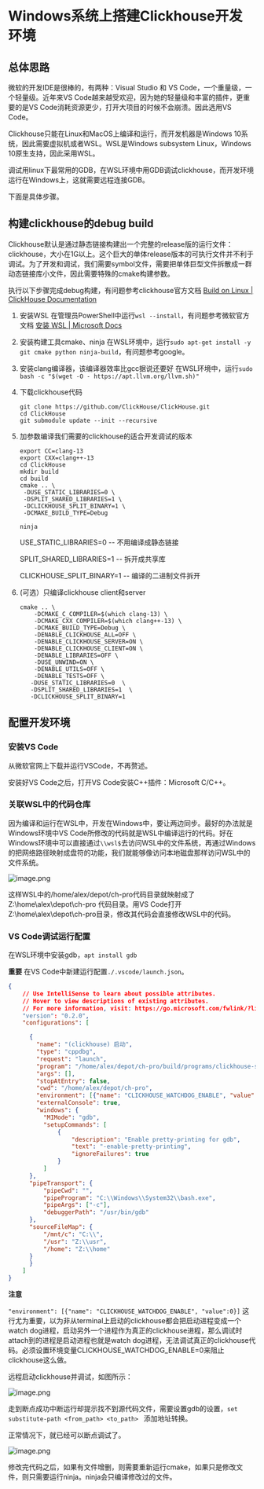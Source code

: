 # Windows系统上搭建Clickhouse开发环境

## 总体思路

微软的开发IDE是很棒的，有两种：Visual Studio 和 VS Code，一个重量级，一个轻量级。近年来VS Code越来越受欢迎，因为她的轻量级和丰富的插件，更重要的是VS Code消耗资源更少，打开大项目的时候不会崩溃。因此选用VS Code。

Clickhouse只能在Linux和MacOS上编译和运行，而开发机器是Windows 10系统，因此需要虚拟机或者WSL。WSL是Windows subsystem Linux，Windows 10原生支持，因此采用WSL。

调试用linux下最常用的GDB，在WSL环境中用GDB调试clickhouse，而开发环境运行在Windows上，这就需要远程连接GDB。

下面是具体步骤。



## 构建clickhouse的debug build

Clickhouse默认是通过静态链接构建出一个完整的release版的运行文件：clickhouse，大小在1G以上。这个巨大的单体release版本的可执行文件并不利于调试。为了开发和调试，我们需要symbol文件，需要把单体巨型文件拆散成一群动态链接库小文件，因此需要特殊的cmake构建参数。

执行以下步骤完成debug构建，有问题参考clickhouse官方文档 [Build on Linux | ClickHouse Documentation ](https://clickhouse.com/docs/en/development/build/#build-clickhouse)

1. 安装WSL
   在管理员PowerShell中运行`wsl --install`，有问题参考微软官方文档 [安装 WSL | Microsoft Docs](https://docs.microsoft.com/zh-cn/windows/wsl/install)

2. 安装构建工具cmake、ninja
   在WSL环境中，运行`sudo apt-get install -y git cmake python ninja-build`，有问题参考google。

3. 安装clang编译器，该编译器效率比gcc据说还要好
   在WSL环境中，运行`sudo bash -c "$(wget -O - https://apt.llvm.org/llvm.sh)"`

4. 下载clickhouse代码

   ```shell
   git clone https://github.com/ClickHouse/ClickHouse.git
   cd ClickHouse
   git submodule update --init --recursive
   ```

   

5. 加参数编译我们需要的clickhouse的适合开发调试的版本

   ```shell
   export CC=clang-13
   export CXX=clang++-13
   cd ClickHouse
   mkdir build
   cd build
   cmake .. \
   	-DUSE_STATIC_LIBRARIES=0 \
   	-DSPLIT_SHARED_LIBRARIES=1 \
   	-DCLICKHOUSE_SPLIT_BINARY=1 \
   	-DCMAKE_BUILD_TYPE=Debug 
   
   ninja
   ```

   USE_STATIC_LIBRARIES=0  -- 不用编译成静态链接

   SPLIT_SHARED_LIBRARIES=1  -- 拆开成共享库

   CLICKHOUSE_SPLIT_BINARY=1  -- 编译的二进制文件拆开

6. (可选）只编译clickhouse client和server

   ```shell
   cmake .. \
       -DCMAKE_C_COMPILER=$(which clang-13) \
       -DCMAKE_CXX_COMPILER=$(which clang++-13) \
       -DCMAKE_BUILD_TYPE=Debug \
       -DENABLE_CLICKHOUSE_ALL=OFF \
       -DENABLE_CLICKHOUSE_SERVER=ON \
       -DENABLE_CLICKHOUSE_CLIENT=ON \
       -DENABLE_LIBRARIES=OFF \
       -DUSE_UNWIND=ON \
       -DENABLE_UTILS=OFF \
       -DENABLE_TESTS=OFF \
      -DUSE_STATIC_LIBRARIES=0  \
      -DSPLIT_SHARED_LIBRARIES=1  \
      -DCLICKHOUSE_SPLIT_BINARY=1 
   
   ```

   

## 配置开发环境

### 安装VS Code

从微软官网上下载并运行VSCode，不再赘述。

安装好VS Code之后，打开VS Code安装C++插件：Microsoft C/C++。



### 关联WSL中的代码仓库

因为编译和运行在WSL中，开发在Windows中，要让两边同步。最好的办法就是Windows环境中VS Code所修改的代码就是WSL中编译运行的代码。好在Windows环境中可以直接通过`\\wsl$`去访问WSL中的文件系统，再通过Windows的把网络路径映射成盘符的功能，我们就能够像访问本地磁盘那样访问WSL中的文件系统。

![image.png](./images/10535366-42b00b0bc4527254.png)

这样WSL中的/home/alex/depot/ch-pro代码目录就映射成了 Z:\home\alex\depot\ch-pro 代码目录。用VS Code打开 Z:\home\alex\depot\ch-pro目录，修改其代码会直接修改WSL中的代码。



### VS Code调试运行配置

在WSL环境中安装gdb，`apt install gdb`

**重要**  在VS Code中新建运行配置`./.vscode/launch.json`。

```json
{
    // Use IntelliSense to learn about possible attributes.
    // Hover to view descriptions of existing attributes.
    // For more information, visit: https://go.microsoft.com/fwlink/?linkid=830387
    "version": "0.2.0",
    "configurations": [

      {
        "name": "(clickhouse) 启动",
        "type": "cppdbg",
        "request": "launch",
        "program": "/home/alex/depot/ch-pro/build/programs/clickhouse-server",
        "args": [],
        "stopAtEntry": false,
        "cwd": "/home/alex/depot/ch-pro",
        "environment": [{"name": "CLICKHOUSE_WATCHDOG_ENABLE", "value":0}],
        "externalConsole": true,
        "windows": {
          "MIMode": "gdb",
          "setupCommands": [
              {
                  "description": "Enable pretty-printing for gdb",
                  "text": "-enable-pretty-printing",
                  "ignoreFailures": true
              }
          ]
      },
      "pipeTransport": {
          "pipeCwd": "",
          "pipeProgram": "C:\\Windows\\System32\\bash.exe",
          "pipeArgs": ["-c"],
          "debuggerPath": "/usr/bin/gdb"
      },
      "sourceFileMap": {
          "/mnt/c": "C:\\",
          "/usr": "Z:\\usr",
          "/home": "Z:\\home"
      }
      }
    ]
}
```

**注意**

`"environment": [{"name": "CLICKHOUSE_WATCHDOG_ENABLE", "value":0}]` 这行尤为重要，以为非从terminal上启动的clickhouse都会把启动进程变成一个watch dog进程，启动另外一个进程作为真正的clickhouse进程，那么调试时attach到的进程是启动进程也就是watch dog进程，无法调试真正的clickhouse代码。必须设置环境变量CLICKHOUSE_WATCHDOG_ENABLE=0来阻止clickhouse这么做。

远程启动clickhouse并调试，如图所示：

![image.png](./images/10535366-badf022347a28196.png)

走到断点成功中断运行却提示找不到源代码文件，需要设置gdb的设置，`set substitute-path <from_path> <to_path> ` 添加地址转换。

正常情况下，就已经可以断点调试了。

![image.png](./images/10535366-d8383ff8136ce38a.png)

修改完代码之后，如果有文件增删，则需要重新运行cmake，如果只是修改文件，则只需要运行ninja。ninja会只编译修改过的文件。
